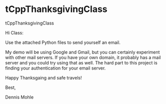# tCppThanksgivingClass
tCppThanksgivingClass

Hi Class:

Use the attached Python files to send yourself an email.

My demo will be using Google and Gmail, but you can certainly experiment with other mail servers. If you have your own domain, it probably has a mail server and you could try using that as well. The hard part to this project is finding your authentication for your email server.

Happy Thanksgaing and safe travels!

Best,

Dennis Mohle
